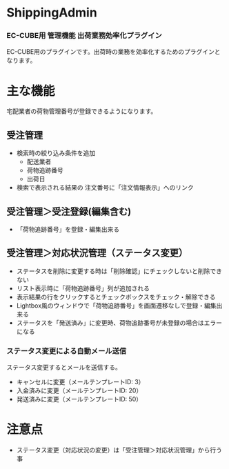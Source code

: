 ShippingAdmin
=============
### EC-CUBE用 管理機能 出荷業務効率化プラグイン
EC-CUBE用のプラグインです。出荷時の業務を効率化するためのプラグインとなります。

# 主な機能
宅配業者の荷物管理番号が登録できるようになります。

## 受注管理
- 検索時の絞り込み条件を追加
    - 配送業者
    - 荷物追跡番号
    - 出荷日
- 検索で表示される結果の 注文番号に「注文情報表示」へのリンク

## 受注管理＞受注登録(編集含む)
- 「荷物追跡番号」を登録・編集出来る

## 受注管理＞対応状況管理（ステータス変更）
- ステータスを削除に変更する時は「削除確認」にチェックしないと削除できない
- リスト表示時に「荷物追跡番号」列が追加される
- 表示結果の行をクリックするとチェックボックスをチェック・解除できる
- Lightbox風のウィンドウで「荷物追跡番号」を画面遷移なしで登録・編集出来る
- ステータスを「発送済み」に変更時、荷物追跡番号が未登録の場合はエラーになる

### ステータス変更による自動メール送信
ステータス変更するとメールを送信する。

- キャンセルに変更（メールテンプレートID: 3）
- 入金済みに変更（メールテンプレートID: 20）
- 発送済みに変更（メールテンプレートID: 50）


# 注意点
- ステータス変更（対応状況の変更）は「受注管理＞対応状況管理」から行う事
